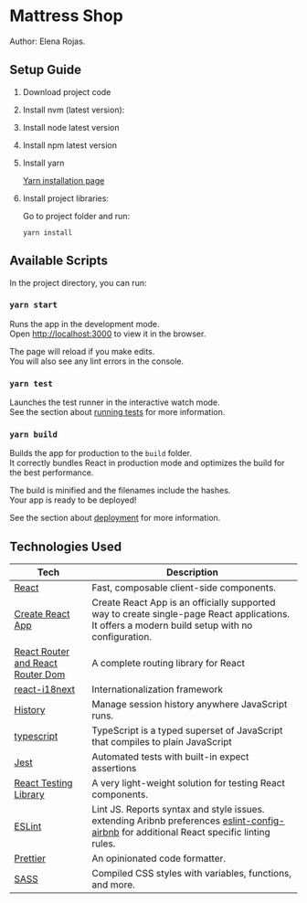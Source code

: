 # Mattress Shop

Author: Elena Rojas.

## Setup Guide

1. Download project code

2. Install nvm (latest version):

3. Install node latest version

4. Install npm latest version

5. Install yarn

     [Yarn installation page](https://yarnpkg.com/lang/en/docs/install)

6. Install project libraries:

     Go to project folder and run:
     ```
     yarn install
     ```

## Available Scripts

In the project directory, you can run:

### `yarn start`

Runs the app in the development mode.\
Open [http://localhost:3000](http://localhost:3000) to view it in the browser.

The page will reload if you make edits.\
You will also see any lint errors in the console.

### `yarn test`

Launches the test runner in the interactive watch mode.\
See the section about [running tests](https://facebook.github.io/create-react-app/docs/running-tests) for more information.

### `yarn build`

Builds the app for production to the `build` folder.\
It correctly bundles React in production mode and optimizes the build for the best performance.

The build is minified and the filenames include the hashes.\
Your app is ready to be deployed!

See the section about [deployment](https://facebook.github.io/create-react-app/docs/deployment) for more information.

## Technologies Used

| **Tech** | **Description** |
|----------|-----------------|
| [React](https://facebook.github.io/react/)  |   Fast, composable client-side components.
| [Create React App](https://github.com/facebook/create-react-app) | Create React App is an officially supported way to create single-page React applications. It offers a modern build setup with no configuration.
| [React Router and React Router Dom](https://github.com/reactjs/react-router) | A complete routing library for React
| [react-i18next](https://github.com/i18next/i18next) | Internationalization framework
| [History](https://github.com/ReactTraining/history)  |  Manage session history anywhere JavaScript runs.
| [typescript](https://www.typescriptlang.org/) | TypeScript is a typed superset of JavaScript that compiles to plain JavaScript
| [Jest](https://facebook.github.io/jest/) | Automated tests with built-in expect assertions
| [React Testing Library](https://testing-library.com/docs/react-testing-library/intro) | A very light-weight solution for testing React components. 
| [ESLint](http://eslint.org/)| Lint JS. Reports syntax and style issues. extending Aribnb preferences  [eslint-config-airbnb](https://www.npmjs.com/package/eslint-config-airbnb) for additional React specific linting rules.
| [Prettier](https://prettier.io/) | An opinionated code formatter.
| [SASS](http://sass-lang.com/) | Compiled CSS styles with variables, functions, and more. |
